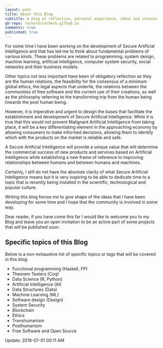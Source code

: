 ```yaml
---
layout: post
title: About this Blog
subtitle: A blog of reflection, personal experience, ideas and innovation.
gh-repo: racherb/racherb.github.io
comments: true
published: true
---
```

For some time I have been working on the development of Secure Artificial Intelligence and that has led me to think about fundamental problems of various kinds. These problems are related to programming, system design, machine learning, artificial intelligence, computer system security, social networks and their business models.

Other topics not less important have been of obligatory reflection as they are the human relations, the feasibility for the consensus of a minimum global ethics, the legal aspects that underlie, the relations between the communities of free software and the current use of their creations, as well as the philosophy referring to the transforming trip from the human being towards the post human being.

However, it is imperative and urgent to design the bases that facilitate the establishment and development of Secure Artificial Intelligence. While it is true that this would not prevent Malignant Artificial Intelligence from taking place, it will be a key differentiating element in the approaching economy by allowing consumers to make informed decisions, allowing them to identify which with the products on the market is reliable and safe.

A Secure Artificial Intelligence will provide a unique value that will determine the commercial success of new products and services based on Artificial Intelligence while establishing a new frame of reference to improving relationships between humans and between humans and machines.

Certainly, I still do not have the absolute clarity of what Secure Artificial Intelligence means but it is very inspiring to be able to dedicate time to a topic that is recently being installed in the scientific, technological and popular culture.

Writing this blog forces me to give shape of the ideas that I have been developing for some time and I hope that the community is involved in some way.

Dear reader, if you have come this far I would like to welcome you to my Blog and leave you an open invitation to be an active part of some projects that will be published soon.

## Specific topics of this Blog

Below is a non-exhaustive list of specific topics or tags that will be covered in this blog:

* Functional programming (Haskell, FP)
* Theorem Testers (Coq)
* Data Science (R, Python)
* Artificial Intelligence (AI) 
* Data Structures (Data)
* Machine Learning (ML)
* Software design (Design)
* System Security
* Blockchain
* Ethics
* Transhumanism
* Posthumanism
* Free Software and Open Source



Update: 2019-07-01 00:11 AM
